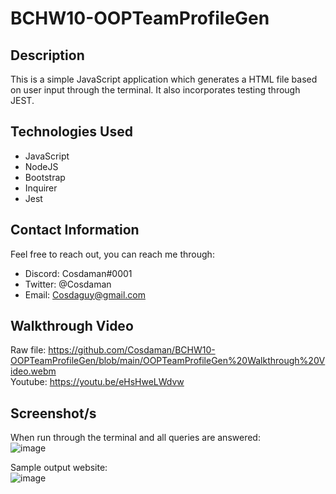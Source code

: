# BCHW10-OOPTeamProfileGen

## Description  

This is a simple JavaScript application which generates a HTML file based on user input through the terminal. It also incorporates testing through JEST.  

## Technologies Used  

- JavaScript
- NodeJS
- Bootstrap
- Inquirer
- Jest


## Contact Information  

Feel free to reach out, you can reach me through:  
- Discord: Cosdaman#0001  
- Twitter: @Cosdaman  
- Email: Cosdaguy@gmail.com  

## Walkthrough Video  
Raw file: https://github.com/Cosdaman/BCHW10-OOPTeamProfileGen/blob/main/OOPTeamProfileGen%20Walkthrough%20Video.webm  
Youtube: https://youtu.be/eHsHweLWdvw  

## Screenshot/s  

When run through the terminal and all queries are answered:  
![image](https://user-images.githubusercontent.com/3162991/142673475-7ccdcac9-39db-4e8b-ad9b-ae3bafb24902.png)

Sample output website:  
![image](https://user-images.githubusercontent.com/3162991/142673540-e2f89337-27d2-4c9b-be8b-9dcf581b8f1b.png)


